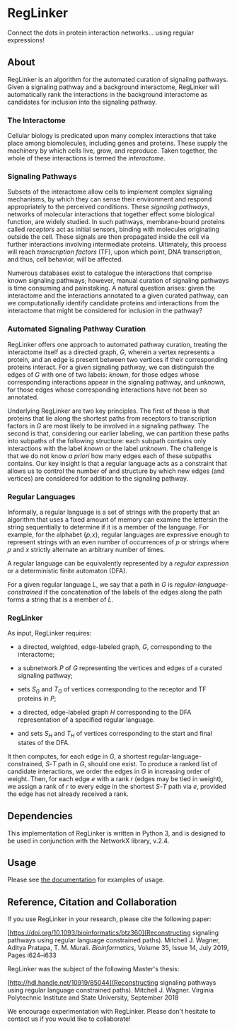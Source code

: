 # RegLinker
Connect the dots in protein interaction networks... using regular
expressions!

## About

RegLinker is an algorithm for the automated curation of signaling
pathways. Given a signaling pathway and a background interactome,
RegLinker will automatically rank the interactions in the background
interactome as candidates for inclusion into the signaling pathway.

### The Interactome

Cellular biology is predicated upon many complex interactions that
take place among biomolecules, including genes and proteins. These
supply the machinery by which cells live, grow, and reproduce. Taken
together, the whole of these interactions is termed the *interactome*. 

### Signaling Pathways

Subsets of the interactome allow cells to implement complex signaling
mechanisms, by which they can sense their environment and respond
appropriately to the perceived conditions. These *signaling pathways*,
networks of molecular interactions that together effect some
biological function, are widely studied. In such pathways,
membrane-bound proteins called *receptors* act as initial sensors,
binding with molecules originating outside the cell. These signals are
then propagated inside the cell via further interactions involving
intermediate proteins. Ultimately, this process will reach
*transcription factors* (TF), upon which point, DNA transcription, and
thus, cell behavior, will be affected.

Numerous databases exist to catalogue the interactions that comprise
known signaling pathways; however, manual curation of signaling
pathways is time consuming and painstaking. A natural question arises:
given the interactome and the interactions annotated to a given
curated pathway, can we computationally identify candidate proteins and 
interactions from the interactome that might be considered for inclusion
in the pathway?

### Automated Signaling Pathway Curation

RegLinker offers one approach to automated pathway curation, treating
the interactome itself as a directed graph, *G*, wherein a vertex represents
a protein, and an edge is present between two vertices if their
corresponding proteins interact. For a given signaling pathway, we can
distinguish the edges of *G* with one of two labels: *known*, for
those edges whose corresponding interactions appear in the signaling
pathway, and *unknown*, for those edges whose corresponding
interactions have not been so annotated.

Underlying RegLinker are two key principles. The first of these is
that proteins that lie along the shortest paths from receptors to
transcription factors in *G* are most likely to be involved in a
signaling pathway. The second is that, considering our earlier
labeling, we can partition these paths into subpaths of the following
structure: each subpath contains only interactions with the label
*known* or the label *unknown*. The challenge is that we do not know
*a priori* how many edges each of these subpaths contains. Our key
insight is that a regular language acts as a constraint that allows us
to control the number of and structure by which new edges (and
vertices) are considered for addition to the signaling pathway.

### Regular Languages

Informally, a regular language is a set of strings with the property
that an algorithm that uses a fixed amount of memory can examine the
lettersin the string sequentially to determine if it is a member of
the language. For example, for the alphabet {*p*,*x*}, regular languages
are expressive enough to represent strings with an even number of
occurrences of *p* or strings where *p* and *x* strictly alternate an
arbitrary number of times.

A regular language can be equivalently represented by a *regular
expression* or a deterministic finite automaton (DFA).

For a given regular language *L*, we say that a path in *G* is
*regular-language-constrained* if the concatenation of the labels of
the edges along the path forms a string that is a member of *L*.

### RegLinker

As input, RegLinker requires:

- a directed, weighted, edge-labeled graph, *G*, corresponding to the
  interactome; 

- a subnetwork *P* of *G* representing the vertices and edges of a
  curated signaling pathway;

- sets *S<sub>G</sub>* and *T<sub>G</sub>* of vertices corresponding to
  the receptor and TF proteins in *P*;

- a directed, edge-labeled graph *H* corresponding to the DFA
  representation of a specified regular language.

- and sets *S<sub>H</sub>* and *T<sub>H</sub>* of vertices
  corresponding to the start and final states of the DFA.

It then computes, for each edge in *G*, a shortest
regular-language-constrained, *S*-*T* path in *G*, should one exist.
To produce a ranked list of candidate interactions, we order the edges
in *G* in increasing order of weight.  Then, for each edge *e* with a
rank *r* (edges may be tied in weight), we assign a rank of *r* to
every edge in the shortest *S*-*T* path via *e*, provided the edge has
not already received a rank.

## Dependencies

This implementation of RegLinker is written in Python 3, and is
designed to be used in conjunction with the NetworkX library, v.2.4.

## Usage

Please see [the documentation](./docs/usage.md) for examples of usage.

## Reference, Citation and Collaboration

If you use RegLinker in your research, please cite the following paper:

[https://doi.org/10.1093/bioinformatics/btz360](Reconstructing signaling pathways using regular language constrained paths).
Mitchell J. Wagner, Aditya Pratapa, T. M. Murali. _Bioinformatics_, Volume 35,
Issue 14, July 2019, Pages i624–i633

RegLinker was the subject of the following Master's thesis:

[http://hdl.handle.net/10919/85044](Reconstructing signaling pathways using regular language constrained paths).
Mitchell J. Wagner. Virginia Polytechnic Institute and State University,
September 2018

We encourage experimentation with RegLinker. Please don't hesitate to
contact us if you would like to collaborate!
